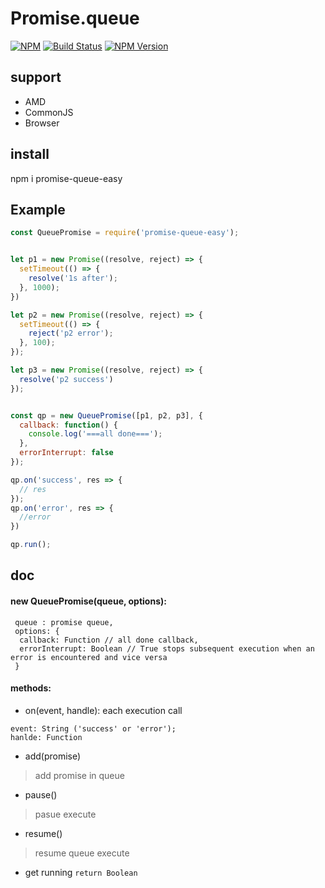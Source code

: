 # Promise.queue
[![NPM](https://nodei.co/npm/promise-queue-easy.png)](https://nodei.co/npm/promise-queue-easy/)
[![Build Status](https://travis-ci.org/kokokele/promise.queue.svg?branch=master)](https://travis-ci.org/kokokele/promise.queue.svg?branch=master)
[![NPM Version](https://img.shields.io/npm/v/promise-queue-easy.svg?style=flat)](https://img.shields.io/npm/v/promise-queue-easy.svg?style=flat)

## support
- AMD
- CommonJS
- Browser

## install
npm i promise-queue-easy


## Example

```js
const QueuePromise = require('promise-queue-easy');


let p1 = new Promise((resolve, reject) => {
  setTimeout(() => {
    resolve('1s after');
  }, 1000);
})

let p2 = new Promise((resolve, reject) => {
  setTimeout(() => {
    reject('p2 error');
  }, 100);
});

let p3 = new Promise((resolve, reject) => {
  resolve('p2 success')
});


const qp = new QueuePromise([p1, p2, p3], {
  callback: function() {
    console.log('===all done===');
  },
  errorInterrupt: false
});

qp.on('success', res => {
  // res
});
qp.on('error', res => {
  //error
})

qp.run();
```

## doc

####  new QueuePromise(queue, options):
```
 queue : promise queue,
 options: {
  callback: Function // all done callback,
  errorInterrupt: Boolean // True stops subsequent execution when an error is encountered and vice versa
 }
```

#### methods:

- on(event, handle): each execution call

```
event: String ('success' or 'error');
hanlde: Function
```

- add(promise) 
> add promise in queue

- pause()
> pasue execute

- resume()
> resume queue execute

- get running 
 `return Boolean `






